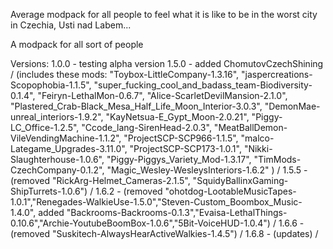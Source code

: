 

Average modpack for all people to feel what it is like to be in the worst city in Czechia, Usti nad Labem...

A modpack for all sort of people

Versions:
1.0.0 - testing alpha version
1.5.0 - added ChomutovCzechShining /
(includes these mods: 
"Toybox-LittleCompany-1.3.16",
"jaspercreations-Scopophobia-1.1.5",
"super_fucking_cool_and_badass_team-Biodiversity-0.1.4",
"Feiryn-LethalMon-0.6.7",
"Alice-ScarletDevilMansion-2.1.0",
"Plastered_Crab-Black_Mesa_Half_Life_Moon_Interior-3.0.3",
"DemonMae-unreal_interiors-1.9.2",
"KayNetsua-E_Gypt_Moon-2.0.21",
"Piggy-LC_Office-1.2.5",
"Ccode_lang-SirenHead-2.0.3",
"MeatBallDemon-VileVendingMachine-1.1.2",
"ProjectSCP-SCP966-1.1.5",
"malco-Lategame_Upgrades-3.11.0",
"ProjectSCP-SCP173-1.0.1",
"Nikki-Slaughterhouse-1.0.6",
"Piggy-Piggys_Variety_Mod-1.3.17",
"TimMods-CzechCompany-0.1.2",
"Magic_Wesley-WesleysInteriors-1.6.2"
) /
1.5.5 - (removed "RickArg-Helmet_Cameras-2.1.5",
"SquidyBallinxGaming-ShipTurrets-1.0.6") /
1.6.2 - (removed "ohotdog-LootableMusicTapes-1.0.1","Renegades-WalkieUse-1.5.0","Steven-Custom_Boombox_Music-1.4.0", added "Backrooms-Backrooms-0.1.3","Evaisa-LethalThings-0.10.6","Archie-YoutubeBoomBox-1.0.6","5Bit-VoiceHUD-1.0.4") /
1.6.6 - (removed "Suskitech-AlwaysHearActiveWalkies-1.4.5") /
1.6.8 - (updates) /
